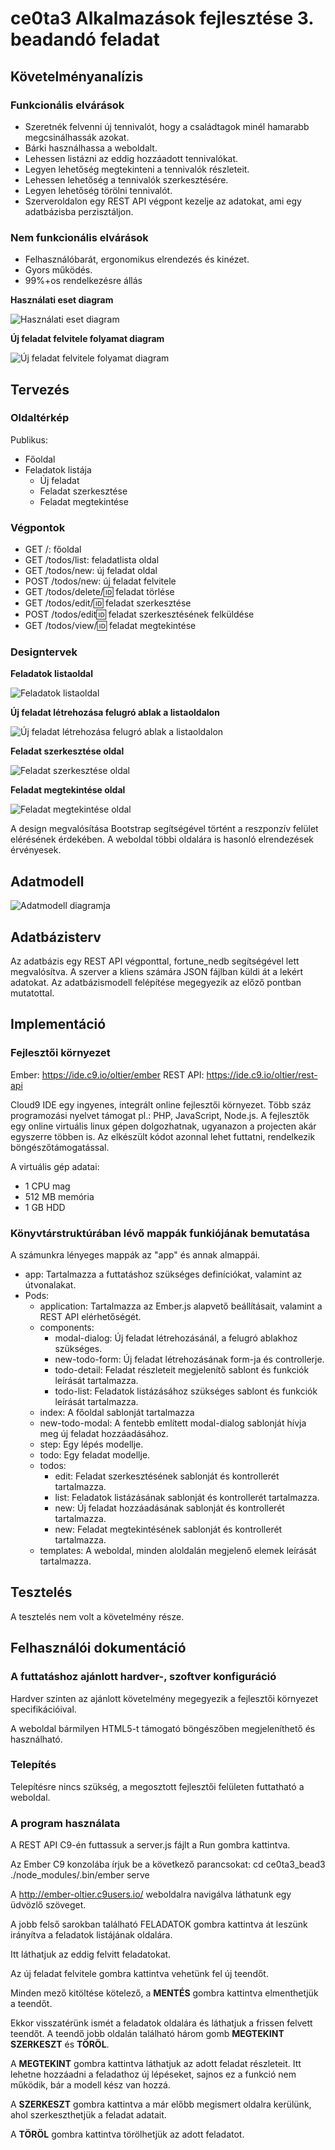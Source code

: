 # ce0ta3 Alkalmazások fejlesztése 3. beadandó feladat



## Követelményanalízis

### Funkcionális elvárások
    
+ Szeretnék felvenni új tennivalót, hogy a családtagok minél hamarabb megcsinálhassák azokat.
+ Bárki használhassa a weboldalt.
+ Lehessen listázni az eddig hozzáadott tennivalókat.
+ Legyen lehetőség megtekinteni a tennivalók részleteit.
+ Lehessen lehetőség a tennivalók szerkesztésére.
+ Legyen lehetőség törölni tennivalót.
+ Szerveroldalon egy REST API végpont kezelje az adatokat, ami egy adatbázisba perzisztáljon.

### Nem funkcionális elvárások

+ Felhasználóbarát, ergonomikus elrendezés és kinézet.
+ Gyors működés.
+ 99%+os rendelkezésre állás

**Használati eset diagram**

![Használati eset diagram](docs/images/use-case.png)

**Új feladat felvitele folyamat diagram**

![Új feladat felvitele folyamat diagram](docs/images/uj-feladat-hozzaadasa.png)

## Tervezés

### Oldaltérkép

Publikus:
+ Főoldal
+ Feladatok listája
    + Új feladat
    + Feladat szerkesztése
    + Feladat megtekintése

### Végpontok

+ GET /: főoldal
+ GET /todos/list: feladatlista oldal
+ GET /todos/new: új feladat oldal
+ POST /todos/new: új feladat felvitele
+ GET /todos/delete/:id: feladat törlése
+ GET /todos/edit/:id: feladat szerkesztése
+ POST /todos/edit:id: feladat szerkesztésének felküldése
+ GET /todos/view/:id: feladat megtekintése
 
### Designtervek

**Feladatok listaoldal**

![Feladatok listaoldal](docs/images/Todo_list.jpg)

**Új feladat létrehozása felugró ablak a listaoldalon**

![Új feladat létrehozása felugró ablak a listaoldalon](docs/images/new_todo.jpg)

**Feladat szerkesztése oldal**

![Feladat szerkesztése oldal](docs/images/edit_todo.jpg)

**Feladat megtekintése oldal**

![Feladat megtekintése oldal](docs/images/view_todo.jpg)


A design megvalósítása Bootstrap segítségével történt a reszponzív felület elérésének érdekében. A weboldal többi oldalára is hasonló elrendezések érvényesek.

## Adatmodell

![Adatmodell diagramja](docs/images/adatmodell.png)

## Adatbázisterv

Az adatbázis egy REST API végponttal, fortune_nedb segítségével lett megvalósítva. A szerver a kliens számára JSON fájlban küldi át a lekért adatokat. Az adatbázismodell felépítése megegyezik az előző pontban mutatottal.

## Implementáció

### Fejlesztői környezet

Ember: https://ide.c9.io/oltier/ember
REST API: https://ide.c9.io/oltier/rest-api

Cloud9 IDE egy ingyenes, integrált online fejlesztői környezet. Több száz programozási nyelvet támogat pl.: PHP, JavaScript, Node.js. A fejlesztők egy online virtuális linux gépen dolgozhatnak, ugyanazon a projecten akár egyszerre többen is. Az elkészült kódot azonnal lehet futtatni, rendelkezik böngészőtámogatással.

A virtuális gép adatai:

+ 1 CPU mag
+ 512 MB memória
+ 1 GB HDD

### Könyvtárstruktúrában lévő mappák funkiójának bemutatása

A számunkra lényeges mappák az "app" és annak almappái.

+ app: Tartalmazza a futtatáshoz szükséges definíciókat, valamint az útvonalakat.
+ Pods:
    - application: Tartalmazza az Ember.js alapvető beállításait, valamint a REST API elérhetőségét.
    - components:
        - modal-dialog: Új feladat létrehozásánál, a felugró ablakhoz szükséges.
        - new-todo-form: Új feladat létrehozásának form-ja és controllerje.
        - todo-detail: Feladat részleteit megjelenítő sablont és funkciók leírását tartalmazza.
        - todo-list: Feladatok listázásához szükséges sablont és funkciók leírását tartalmazza.
    - index: A főoldal sablonját tartalmazza
    - new-todo-modal: A fentebb említett modal-dialog sablonját hívja meg új feladat hozzáadásához.
    - step: Egy lépés modellje.
    - todo: Egy feladat modellje.
    - todos:
        - edit: Feladat szerkesztésének sablonját és kontrollerét tartalmazza.
        - list: Feladatok listázásának sablonját és kontrollerét tartalmazza.
        - new: Új feladat hozzáadásának sablonját és kontrollerét tartalmazza.
        - new: Feladat megtekintésének sablonját és kontrollerét tartalmazza.
    - templates: A weboldal, minden aloldalán megjelenő elemek leírását tartalmazza.

## Tesztelés

A tesztelés nem volt a követelmény része.

## Felhasználói dokumentáció

### A futtatáshoz ajánlott hardver-, szoftver konfiguráció

Hardver szinten az ajánlott követelmény megegyezik a fejlesztői környezet specifikációival.

A weboldal bármilyen HTML5-t támogató böngészőben megjeleníthető és használható.

### Telepítés

Telepítésre nincs szükség, a megosztott fejlesztői felületen futtatható a weboldal.

### A program használata

A REST API C9-én futtassuk a server.js fájlt a Run gombra kattintva.

Az Ember C9 konzolába írjuk be a következő parancsokat:
    cd ce0ta3_bead3
    ./node_modules/.bin/ember serve

A http://ember-oltier.c9users.io/ weboldalra navigálva láthatunk egy üdvözlő szöveget.

A jobb felső sarokban található FELADATOK gombra kattintva át leszünk irányítva a feladatok listájának oldalára.

Itt láthatjuk az eddig felvitt feladatokat.

Az új feladat felvitele gombra kattintva vehetünk fel új teendőt.

Minden mező kitöltése kötelező, a **MENTÉS** gombra kattintva elmenthetjük a teendőt.

Ekkor visszatérünk ismét a feladatok oldalára és láthatjuk a frissen felvett teendőt. A teendő jobb oldalán található három gomb **MEGTEKINT** **SZERKESZT** és **TÖRÖL**.

A **MEGTEKINT** gombra kattintva láthatjuk az adott feladat részleteit. Itt lehetne hozzáadni a feladathoz új lépéseket, sajnos ez a funkció nem működik, bár a modell kész van hozzá.

A **SZERKESZT** gombra kattintva a már előbb megismert oldalra kerülünk, ahol szerkeszthetjük a feladat adatait.

A **TÖRÖL** gombra kattintva törölhetjük az adott feladatot.




